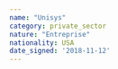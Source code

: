 ```yaml
---
name: "Unisys"
category: private_sector
nature: "Entreprise"
nationality: USA
date_signed: '2018-11-12'
---
```

    